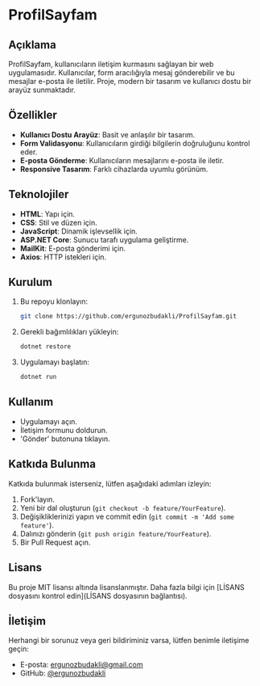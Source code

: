 # ProfilSayfam

## Açıklama
ProfilSayfam, kullanıcıların iletişim kurmasını sağlayan bir web uygulamasıdır. Kullanıcılar, form aracılığıyla mesaj gönderebilir ve bu mesajlar e-posta ile iletilir. Proje, modern bir tasarım ve kullanıcı dostu bir arayüz sunmaktadır.

## Özellikler
- **Kullanıcı Dostu Arayüz**: Basit ve anlaşılır bir tasarım.
- **Form Validasyonu**: Kullanıcıların girdiği bilgilerin doğruluğunu kontrol eder.
- **E-posta Gönderme**: Kullanıcıların mesajlarını e-posta ile iletir.
- **Responsive Tasarım**: Farklı cihazlarda uyumlu görünüm.

## Teknolojiler
- **HTML**: Yapı için.
- **CSS**: Stil ve düzen için.
- **JavaScript**: Dinamik işlevsellik için.
- **ASP.NET Core**: Sunucu tarafı uygulama geliştirme.
- **MailKit**: E-posta gönderimi için.
- **Axios**: HTTP istekleri için.

## Kurulum
1. Bu repoyu klonlayın:
   ```bash
   git clone https://github.com/ergunozbudakli/ProfilSayfam.git
   ```
2. Gerekli bağımlılıkları yükleyin:
   ```bash
   dotnet restore
   ```
3. Uygulamayı başlatın:
   ```bash
   dotnet run
   ```

## Kullanım
- Uygulamayı açın.
- İletişim formunu doldurun.
- 'Gönder' butonuna tıklayın.

## Katkıda Bulunma
Katkıda bulunmak isterseniz, lütfen aşağıdaki adımları izleyin:
1. Fork'layın.
2. Yeni bir dal oluşturun (`git checkout -b feature/YourFeature`).
3. Değişikliklerinizi yapın ve commit edin (`git commit -m 'Add some feature'`).
4. Dalınızı gönderin (`git push origin feature/YourFeature`).
5. Bir Pull Request açın.

## Lisans
Bu proje MIT lisansı altında lisanslanmıştır. Daha fazla bilgi için [LİSANS dosyasını kontrol edin](LİSANS dosyasının bağlantısı).

## İletişim
Herhangi bir sorunuz veya geri bildiriminiz varsa, lütfen benimle iletişime geçin:
- E-posta: ergunozbudakli@gmail.com
- GitHub: [@ergunozbudakli](https://github.com/ergunozbudakli)
